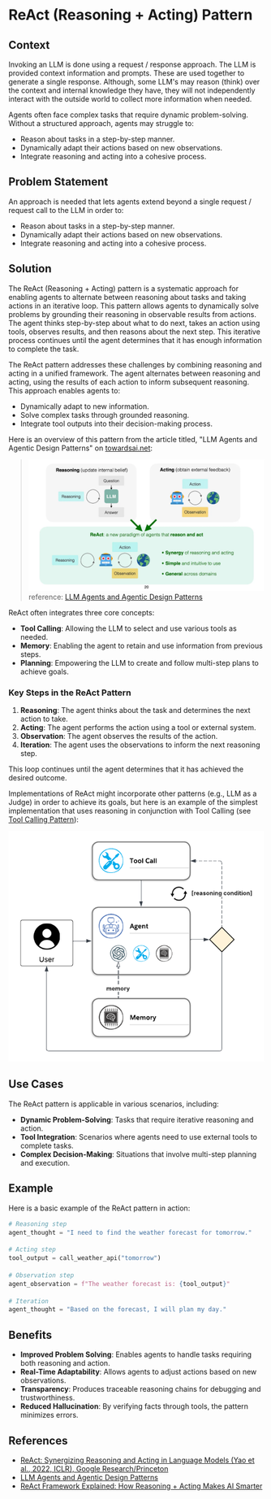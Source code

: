 # ReAct (Reasoning + Acting) Pattern

## Context
Invoking an LLM is done using a request / response approach. The LLM is provided context information and prompts. These are used together to generate a single response. Although, some LLM's may reason (think) over the context and internal knowledge they have, they will not independently interact with the outside world to collect more information when needed.

Agents often face complex tasks that require dynamic problem-solving. Without a structured approach, agents may struggle to:
- Reason about tasks in a step-by-step manner.
- Dynamically adapt their actions based on new observations.
- Integrate reasoning and acting into a cohesive process.


## Problem Statement
An approach is needed that lets agents extend beyond a single request / request call to the LLM in order to:
- Reason about tasks in a step-by-step manner.
- Dynamically adapt their actions based on new observations.
- Integrate reasoning and acting into a cohesive process.


## Solution
The ReAct (Reasoning + Acting) pattern is a systematic approach for enabling agents to alternate between reasoning about tasks and taking actions in an iterative loop. This pattern allows agents to dynamically solve problems by grounding their reasoning in observable results from actions. The agent thinks step-by-step about what to do next, takes an action using tools, observes results, and then reasons about the next step. This iterative process continues until the agent determines that it has enough information to complete the task.

The ReAct pattern addresses these challenges by combining reasoning and acting in a unified framework. The agent alternates between reasoning and acting, using the results of each action to inform subsequent reasoning. This approach enables agents to:
- Dynamically adapt to new information.
- Solve complex tasks through grounded reasoning.
- Integrate tool outputs into their decision-making process.

Here is an overview of this pattern from the article titled, "LLM Agents and Agentic Design Patterns" on [towardsai.net](towardsai.net):
> ![ReAct Pattern Overview](./docs/assets/react-pattern-overview.png)
> reference: [LLM Agents and Agentic Design Patterns](https://towardsai.net/p/machine-learning/llm-agents-and-agentic-design-patterns-5)

ReAct often integrates three core concepts:
- **Tool Calling**: Allowing the LLM to select and use various tools as needed.
- **Memory**: Enabling the agent to retain and use information from previous steps.
- **Planning**: Empowering the LLM to create and follow multi-step plans to achieve goals.

### Key Steps in the ReAct Pattern
1. **Reasoning**: The agent thinks about the task and determines the next action to take.
2. **Acting**: The agent performs the action using a tool or external system.
3. **Observation**: The agent observes the results of the action.
4. **Iteration**: The agent uses the observations to inform the next reasoning step.

This loop continues until the agent determines that it has achieved the desired outcome.

Implementations of ReAct might incorporate other patterns (e.g., LLM as a Judge) in order to achieve its goals, but here is an example of the simplest implementation that uses reasoning in conjunction with Tool Calling (see [Tool Calling Pattern](../tool-calling/)):

![ReAct Pattern Agent](./docs/assets/react-patter-agent.png)

## Use Cases
The ReAct pattern is applicable in various scenarios, including:
- **Dynamic Problem-Solving**: Tasks that require iterative reasoning and action.
- **Tool Integration**: Scenarios where agents need to use external tools to complete tasks.
- **Complex Decision-Making**: Situations that involve multi-step planning and execution.

## Example
Here is a basic example of the ReAct pattern in action:

```python
# Reasoning step
agent_thought = "I need to find the weather forecast for tomorrow."

# Acting step
tool_output = call_weather_api("tomorrow")

# Observation step
agent_observation = f"The weather forecast is: {tool_output}"

# Iteration
agent_thought = "Based on the forecast, I will plan my day."
```

## Benefits
- **Improved Problem Solving**: Enables agents to handle tasks requiring both reasoning and action.
- **Real-Time Adaptability**: Allows agents to adjust actions based on new observations.
- **Transparency**: Produces traceable reasoning chains for debugging and trustworthiness.
- **Reduced Hallucination**: By verifying facts through tools, the pattern minimizes errors.

## References
- [ReAct: Synergizing Reasoning and Acting in Language Models (Yao et al., 2022, ICLR), Google Research/Princeton](https://arxiv.org/abs/2210.03629)
- [LLM Agents and Agentic Design Patterns](https://towardsai.net/p/machine-learning/llm-agents-and-agentic-design-patterns-5)
- [ReAct Framework Explained: How Reasoning + Acting Makes AI Smarter](https://pub.towardsai.net/react-framework-explained-how-reasoning-acting-makes-ai-smarter-98f00c74494a)